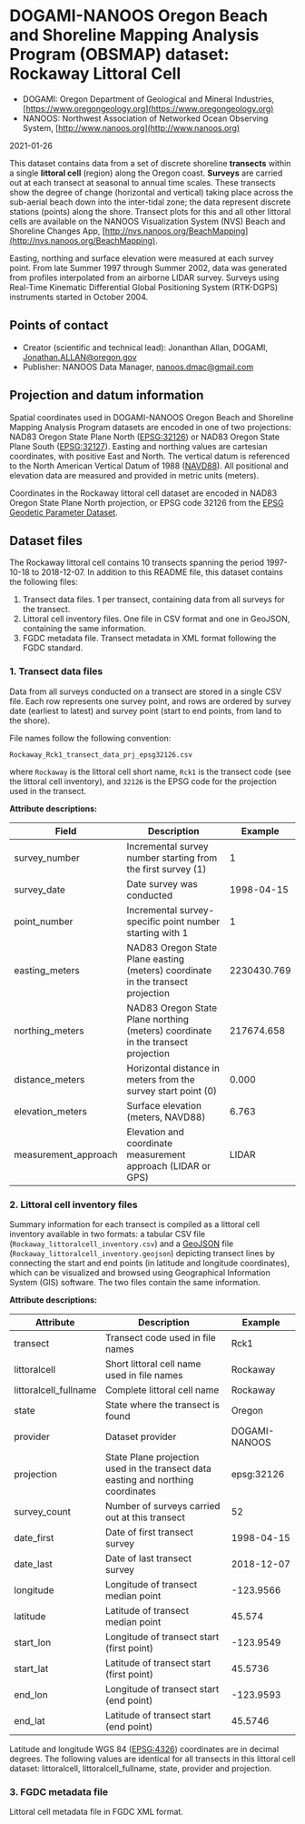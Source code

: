 # DOGAMI-NANOOS Oregon Beach and Shoreline Mapping Analysis Program (OBSMAP) dataset: Rockaway Littoral Cell

- DOGAMI: Oregon Department of Geological and Mineral Industries, [https://www.oregongeology.org](https://www.oregongeology.org)
- NANOOS: Northwest Association of Networked Ocean Observing System, [http://www.nanoos.org](http://www.nanoos.org)

2021-01-26

This dataset contains data from a set of discrete shoreline **transects** within a single **littoral cell** (region) along the Oregon coast. **Surveys** are carried out at each transect at seasonal to annual time scales. These transects show the degree of change (horizontal and vertical) taking place across the sub-aerial beach down into the inter-tidal zone; the data represent discrete stations (points) along the shore. Transect plots for this and all other littoral cells are available on the NANOOS Visualization System (NVS) Beach and Shoreline Changes App, [http://nvs.nanoos.org/BeachMapping](http://nvs.nanoos.org/BeachMapping).

Easting, northing and surface elevation were measured at each survey point. From late Summer 1997 through Summer 2002, data was generated from profiles interpolated from an airborne LIDAR survey. Surveys using Real-Time Kinematic Differential Global Positioning System (RTK-DGPS) instruments started in October 2004.

## Points of contact

- Creator (scientific and technical lead): Jonanthan Allan, DOGAMI, Jonathan.ALLAN@oregon.gov
- Publisher: NANOOS Data Manager, nanoos.dmac@gmail.com

## Projection and datum information

Spatial coordinates used in DOGAMI-NANOOS Oregon Beach and Shoreline Mapping Analysis Program datasets are encoded in one of two projections: NAD83 Oregon State Plane North ([EPSG:32126](http://epsg.io/32126)) or NAD83 Oregon State Plane South ([EPSG:32127](http://epsg.io/32127)). Easting and northing values are cartesian coordinates, with positive East and North. The vertical datum is referenced to the North American Vertical Datum of 1988 ([NAVD88](https://en.wikipedia.org/wiki/North_American_Vertical_Datum_of_1988)). All positional and elevation data are measured and provided in metric units (meters).

Coordinates in the Rockaway littoral cell dataset are encoded in NAD83 Oregon State Plane North projection, or EPSG code 32126 from the [EPSG Geodetic Parameter Dataset](https://en.wikipedia.org/wiki/EPSG_Geodetic_Parameter_Dataset).

## Dataset files

The Rockaway littoral cell contains 10 transects spanning the period 1997-10-18 to 2018-12-07. In addition to this README file, this dataset contains the following files:

1. Transect data files. 1 per transect, containing data from all surveys for the transect.
2. Littoral cell inventory files. One file in CSV format and one in GeoJSON, containing the same information.
3. FGDC metadata file. Transect metadata in XML format following the FGDC standard.

### 1. Transect data files

Data from all surveys conducted on a transect are stored in a single CSV file. Each row represents one survey point, and rows are ordered by survey date (earliest to latest) and survey point (start to end points, from land to the shore).

File names follow the following convention:

`Rockaway_Rck1_transect_data_prj_epsg32126.csv`

where `Rockaway` is the littoral cell short name, `Rck1` is the transect code (see the littoral cell inventory), and `32126` is the EPSG code for the projection used in the transect.

**Attribute descriptions:**

| Field | Description | Example
--------|-------------|--------
| survey_number | Incremental survey number starting from the first survey (1) | 1
| survey_date | Date survey was conducted | 1998-04-15
| point_number | Incremental survey-specific point number starting with 1 | 1
| easting_meters | NAD83 Oregon State Plane easting (meters) coordinate in the transect projection | 2230430.769
| northing_meters | NAD83 Oregon State Plane northing (meters) coordinate in the transect projection | 217674.658
| distance_meters | Horizontal distance in meters from the survey start point (0) | 0.000
| elevation_meters | Surface elevation (meters, NAVD88) | 6.763
| measurement_approach | Elevation and coordinate measurement approach (LIDAR or GPS) | LIDAR

### 2. Littoral cell inventory files

Summary information for each transect is compiled as a littoral cell inventory available in two formats: a tabular CSV file (`Rockaway_littoralcell_inventory.csv`) and a [GeoJSON](https://en.wikipedia.org/wiki/GeoJSON) file (`Rockaway_littoralcell_inventory.geojson`) depicting transect lines by connecting the start and end points (in latitude and longitude coordinates), which can be visualized and browsed using Geographical Information System (GIS) software. The two files contain the same information.

**Attribute descriptions:**

| Attribute | Description | Example
------------|-------------|--------
transect | Transect code used in file names | Rck1
littoralcell | Short littoral cell name used in file names | Rockaway
littoralcell_fullname | Complete littoral cell name | Rockaway
state | State where the transect is found | Oregon
provider | Dataset provider | DOGAMI-NANOOS
projection | State Plane projection used in the transect data easting and northing coordinates | epsg:32126
survey_count | Number of surveys carried out at this transect | 52
date_first | Date of first transect survey | 1998-04-15
date_last | Date of last transect survey | 2018-12-07
longitude | Longitude of transect median point | -123.9566
latitude | Latitude of transect median point | 45.574
start_lon | Longitude of transect start (first point) | -123.9549
start_lat | Latitude of transect start (first point) | 45.5736
end_lon | Longitude of transect start (end point) | -123.9593
end_lat | Latitude of transect start (end point) | 45.5746

Latitude and longitude WGS 84 ([EPSG:4326](http://epsg.io/4326)) coordinates are in decimal degrees. The following values are identical for all transects in this littoral cell dataset: littoralcell, littoralcell_fullname, state, provider and projection.

### 3. FGDC metadata file

Littoral cell metadata file in FGDC XML format.
